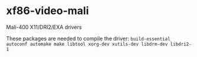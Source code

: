 xf86-video-mali
===============

Mali-400 X11/DRI2/EXA drivers

These packages are needed to compile the driver: 
```build-essential autoconf automake make libtool xorg-dev xutils-dev libdrm-dev libdri2-1```